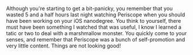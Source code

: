 Although you're starting to get a bit-panicky, you remember that you wasted 5 and a half
hours last night watching Periscope when you should have been working on your iOS nanodegree.
You think to yourself, there must have been something I watched that was useful, I know 
I learned a tatic or two to deal with a marshmallow monster. You quickly come to your
senses, and remember that Periscope was a bunch of self-promotion and very little content.
Things are not looking good!
